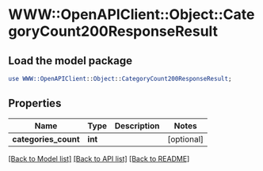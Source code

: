# WWW::OpenAPIClient::Object::CategoryCount200ResponseResult

## Load the model package
```perl
use WWW::OpenAPIClient::Object::CategoryCount200ResponseResult;
```

## Properties
Name | Type | Description | Notes
------------ | ------------- | ------------- | -------------
**categories_count** | **int** |  | [optional] 

[[Back to Model list]](../README.md#documentation-for-models) [[Back to API list]](../README.md#documentation-for-api-endpoints) [[Back to README]](../README.md)


